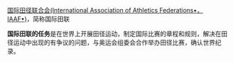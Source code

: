 [国际田径联合会(International Association of Athletics Federations•，IAAF•)](https://www.worldathletics.org/)，简称国际田联

**国际田联的任务**是在世界上开展田径运动，制定国际比赛的章程和规则，解决在田径运动中出现的有争议的问题，与奥运会组委会合作举办田径比赛，确认世界纪录。
